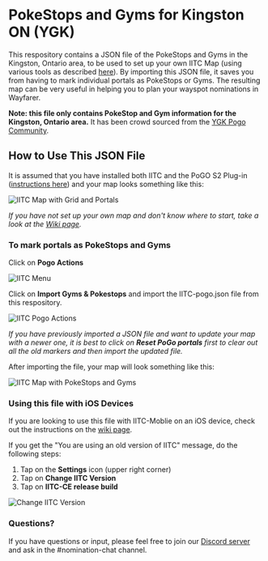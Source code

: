 # PokeStops and Gyms for Kingston ON (YGK)
This respository contains a JSON file of the PokeStops and Gyms in the Kingston, Ontario area, to be used to set up your own IITC Map (using various tools as described [here](https://gitlab.com/AlfonsoML/pogo-s2/-/wikis/How-to-add-new-PoI-to-your-city)). By importing this JSON file, it saves you from having to mark individual portals as PokeStops or Gyms. The resulting map can be very useful in helping you to plan your wayspot nominations in Wayfarer.

**Note: this file only contains PokeStop and Gym information for the Kingston, Ontario area.** It has been crowd sourced from the [YGK Pogo Community](https://ygkpogo.ca).

## How to Use This JSON File
It is assumed that you have installed both IITC and the PoGO S2 Plug-in ([instructions here](https://gitlab.com/AlfonsoML/pogo-s2/#install)) and your map looks something like this:

![IITC Map with Grid and Portals](https://i.imgur.com/v91FtLC.png)

*If you have not set up your own map and don't know where to start, take a look at the [Wiki page](https://github.com/typographynerd/ygk-iitc-map/wiki).*

### To mark portals as PokeStops and Gyms
Click on **Pogo Actions**

![IITC Menu](https://i.imgur.com/RR6uRNx.png)

Click on **Import Gyms & Pokestops** and import the IITC-pogo.json file from this respository.

![IITC Pogo Actions](https://i.imgur.com/PPNvhpr.png)

*If you have previously imported a JSON file and want to update your map with a newer one, it is best to click on **Reset PoGo portals** first to clear out all the old markers and then import the updated file.*

After importing the file, your map will look something like this:

![IITC Map with PokeStops and Gyms](https://i.imgur.com/iBxUysJ.png)

### Using this file with iOS Devices
If you are looking to use this file with IITC-Moblie on an iOS device, check out the instructions on the [wiki page](https://github.com/typographynerd/ygk-iitc-map/wiki/1.1-Using-this-JSON-file-on-iOS-device).

If you get the "You are using an old version of IITC" message, do the following steps:
1. Tap on the **Settings** icon (upper right corner)
2. Tap on **Change IITC Version**
3. Tap on **IITC-CE release build**

![Change IITC Version](https://i.imgur.com/QILKu52.jpg)

### Questions?
If you have questions or input, please feel free to join our [Discord server](https://ygkpogo.ca/discord) and ask in the #nomination-chat channel.
